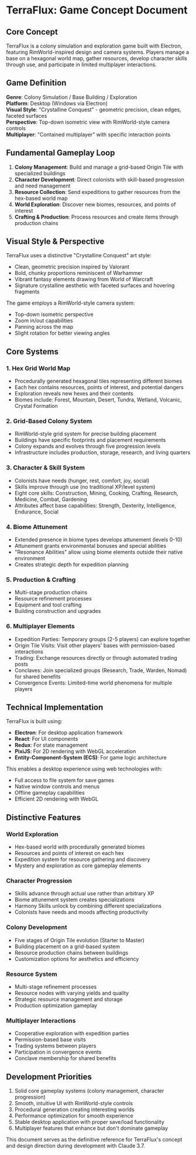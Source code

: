 # TerraFlux: Game Concept Document

## Core Concept

TerraFlux is a colony simulation and exploration game built with Electron, featuring RimWorld-inspired design and camera systems. Players manage a base on a hexagonal world map, gather resources, develop character skills through use, and participate in limited multiplayer interactions.

## Game Definition

**Genre**: Colony Simulation / Base Building / Exploration  
**Platform**: Desktop (Windows via Electron)  
**Visual Style**: "Crystalline Conquest" - geometric precision, clean edges, faceted surfaces  
**Perspective**: Top-down isometric view with RimWorld-style camera controls  
**Multiplayer**: "Contained multiplayer" with specific interaction points  

## Fundamental Gameplay Loop

1. **Colony Management**: Build and manage a grid-based Origin Tile with specialized buildings
2. **Character Development**: Direct colonists with skill-based progression and need management
3. **Resource Collection**: Send expeditions to gather resources from the hex-based world map
4. **World Exploration**: Discover new biomes, resources, and points of interest
5. **Crafting & Production**: Process resources and create items through production chains

## Visual Style & Perspective

TerraFlux uses a distinctive "Crystalline Conquest" art style:
- Clean, geometric precision inspired by Valorant
- Bold, chunky proportions reminiscent of Warhammer
- Vibrant fantasy elements drawing from World of Warcraft
- Signature crystalline aesthetic with faceted surfaces and hovering fragments

The game employs a RimWorld-style camera system:
- Top-down isometric perspective
- Zoom in/out capabilities
- Panning across the map
- Slight rotation for better viewing angles

## Core Systems

### 1. Hex Grid World Map
- Procedurally generated hexagonal tiles representing different biomes
- Each hex contains resources, points of interest, and potential dangers
- Exploration reveals new hexes and their contents
- Biomes include: Forest, Mountain, Desert, Tundra, Wetland, Volcanic, Crystal Formation

### 2. Grid-Based Colony System
- RimWorld-style grid system for precise building placement
- Buildings have specific footprints and placement requirements
- Colony expands and evolves through five progression levels
- Infrastructure includes production, storage, research, and living quarters

### 3. Character & Skill System
- Colonists have needs (hunger, rest, comfort, joy, social)
- Skills improve through use (no traditional XP/level system)
- Eight core skills: Construction, Mining, Cooking, Crafting, Research, Medicine, Combat, Gardening
- Attributes affect base capabilities: Strength, Dexterity, Intelligence, Endurance, Social

### 4. Biome Attunement
- Extended presence in biome types develops attunement (levels 0-10)
- Attunement grants environmental bonuses and special abilities
- "Resonance Abilities" allow using biome elements outside their native environment
- Creates strategic depth for expedition planning

### 5. Production & Crafting
- Multi-stage production chains
- Resource refinement processes
- Equipment and tool crafting
- Building construction and upgrades

### 6. Multiplayer Elements
- Expedition Parties: Temporary groups (2-5 players) can explore together
- Origin Tile Visits: Visit other players' bases with permission-based interactions
- Trading: Exchange resources directly or through automated trading posts
- Conclaves: Join specialized groups (Research, Trade, Warden, Nomad) for shared benefits
- Convergence Events: Limited-time world phenomena for multiple players

## Technical Implementation

TerraFlux is built using:
- **Electron**: For desktop application framework
- **React**: For UI components
- **Redux**: For state management
- **PixiJS**: For 2D rendering with WebGL acceleration
- **Entity-Component-System (ECS)**: For game logic architecture

This enables a desktop experience using web technologies with:
- Full access to file system for save games
- Native window controls and menus
- Offline gameplay capabilities
- Efficient 2D rendering with WebGL

## Distinctive Features

### World Exploration
- Hex-based world with procedurally generated biomes
- Resources and points of interest on each hex
- Expedition system for resource gathering and discovery
- Mystery and exploration as core gameplay elements

### Character Progression
- Skills advance through actual use rather than arbitrary XP
- Biome attunement system creates specializations
- Harmony Skills unlock by combining different specializations
- Colonists have needs and moods affecting productivity

### Colony Development
- Five stages of Origin Tile evolution (Starter to Master)
- Building placement on a grid-based system
- Resource production chains between buildings
- Customization options for aesthetics and efficiency

### Resource System
- Multi-stage refinement processes
- Resource nodes with varying yields and quality
- Strategic resource management and storage
- Production optimization gameplay

### Multiplayer Interactions
- Cooperative exploration with expedition parties
- Permission-based base visits
- Trading systems between players
- Participation in convergence events
- Conclave membership for shared benefits

## Development Priorities

1. Solid core gameplay systems (colony management, character progression)
2. Smooth, intuitive UI with RimWorld-style controls
3. Procedural generation creating interesting worlds
4. Performance optimization for smooth experience
5. Stable desktop application with proper save/load functionality
6. Multiplayer features that enhance but don't dominate gameplay

This document serves as the definitive reference for TerraFlux's concept and design direction during development with Claude 3.7.
